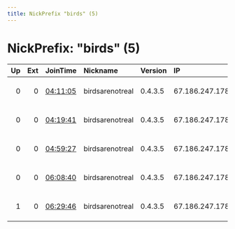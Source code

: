 ```yaml
---
title: NickPrefix "birds" (5)
---
```


# NickPrefix: "birds" (5)

|   Up |   Ext | JoinTime                                                                                            | Nickname        | Version   | IP             | AS                                | CC   |   ORp |   Dirp | OS    | Contact                            |   eFamMembers |
|-----:|------:|:----------------------------------------------------------------------------------------------------|:----------------|:----------|:---------------|:----------------------------------|:-----|------:|-------:|:------|:-----------------------------------|--------------:|
|    0 |     0 | [04:11:05](https://metrics.torproject.org/rs.html#details/09E049E9FBFA3912A57652F33D7D23762B72D00C) | birdsarenotreal | 0.4.3.5   | 67.186.247.178 | Comcast Cable Communications, LLC | us   |  9001 |      0 | Linux | MitchMcAffee holyshatots@gmail.com |             1 |
|    0 |     0 | [04:19:41](https://metrics.torproject.org/rs.html#details/35624B9815A1C3CB42BABD9B26D4B4B665885B3F) | birdsarenotreal | 0.4.3.5   | 67.186.247.178 | Comcast Cable Communications, LLC | us   |  9001 |      0 | Linux | MitchMcAffee holyshatots@gmail.com |             1 |
|    0 |     0 | [04:59:27](https://metrics.torproject.org/rs.html#details/4AC802B628C3DE2B0447CB6F2AB9811E0F27ADE8) | birdsarenotreal | 0.4.3.5   | 67.186.247.178 | Comcast Cable Communications, LLC | us   |  9001 |      0 | Linux | MitchMcAffee holyshatots@gmail.com |             1 |
|    0 |     0 | [06:08:40](https://metrics.torproject.org/rs.html#details/FB16D5DE06772FBC8034911977E232635D6C816A) | birdsarenotreal | 0.4.3.5   | 67.186.247.178 | Comcast Cable Communications, LLC | us   |  9001 |      0 | Linux | MitchMcAffee holyshatots@gmail.com |             1 |
|    1 |     0 | [06:29:46](https://metrics.torproject.org/rs.html#details/979FF026A96B88AA04DCE816F73BA87231299B30) | birdsarenotreal | 0.4.3.5   | 67.186.247.178 | Comcast Cable Communications, LLC | us   |  9001 |      0 | Linux | MitchMcAffee holyshatots@gmail.com |             1 |
